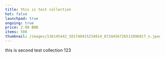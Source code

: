 ```yaml
---
title: this is test collection
hot: false
launchpad: true
ongoing: true
price: 2.00 BNB
items: 500
thumbnail: /images/136145442_101740415234014_8724456726512896017_n.jpeg
---
```

this is second test collection 123